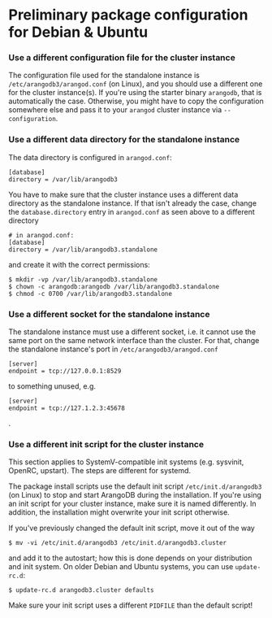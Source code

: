 Preliminary package configuration for Debian & Ubuntu
=====================================================

### Use a different configuration file for the cluster instance

The configuration file used for the standalone instance is
`/etc/arangodb3/arangod.conf` (on Linux), and you should use a different one for
the cluster instance(s). If you're using the starter binary `arangodb`, that is
automatically the case. Otherwise, you might have to copy the configuration
somewhere else and pass it to your `arangod` cluster instance via
`--configuration`.

### Use a different data directory for the standalone instance

The data directory is configured in `arangod.conf`:
```
[database]
directory = /var/lib/arangodb3
```

You have to make sure that the cluster instance uses a different data directory
as the standalone instance. If that isn't already the case, change the
`database.directory` entry in `arangod.conf` as seen above to a different
directory

```
# in arangod.conf:
[database]
directory = /var/lib/arangodb3.standalone
```

and create it with the correct permissions:

```
$ mkdir -vp /var/lib/arangodb3.standalone
$ chown -c arangodb:arangodb /var/lib/arangodb3.standalone
$ chmod -c 0700 /var/lib/arangodb3.standalone
```

### Use a different socket for the standalone instance

The standalone instance must use a different socket, i.e. it cannot use the
same port on the same network interface than the cluster. For that, change the
standalone instance's port in `/etc/arangodb3/arangod.conf`
```
[server]
endpoint = tcp://127.0.0.1:8529
```
to something unused, e.g.
```
[server]
endpoint = tcp://127.1.2.3:45678
```
.

### Use a different init script for the cluster instance

This section applies to SystemV-compatible init systems (e.g. sysvinit, OpenRC,
upstart). The steps are different for systemd.

The package install scripts use the default init script `/etc/init.d/arangodb3`
(on Linux) to stop and start ArangoDB during the installation. If you're using
an init script for your cluster instance, make sure it is named differently.
In addition, the installation might overwrite your init script otherwise.

If you've previously changed the default init script, move it out of the way
```
$ mv -vi /etc/init.d/arangodb3 /etc/init.d/arangodb3.cluster
```
and add it to the autostart; how this is done depends on your distribution and
init system. On older Debian and Ubuntu systems, you can use `update-rc.d`:

```
$ update-rc.d arangodb3.cluster defaults
```

Make sure your init script uses a different `PIDFILE` than the default script!
